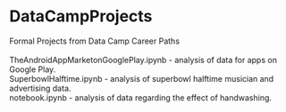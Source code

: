 # DataCampProjects
Formal Projects from Data Camp Career Paths<br>
<br>
TheAndroidAppMarketonGooglePlay.ipynb - analysis of data for apps on Google Play. <br>
SuperbowlHalftime.ipynb - analysis of superbowl halftime musician and advertising data. <br>
notebook.ipynb - analysis of data regarding the effect of handwashing. <br>
